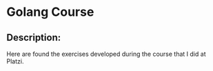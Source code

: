 # Golang Course

## Description:
Here are found the exercises developed during the course that I did at Platzi.

